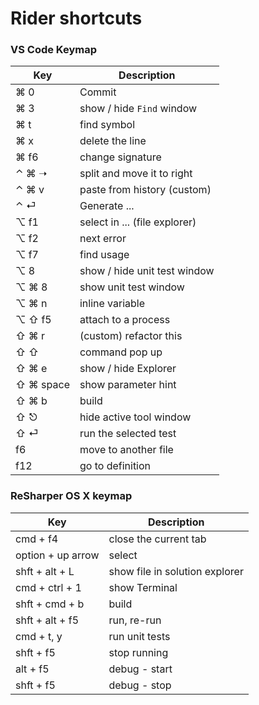 # Rider shortcuts


### VS Code Keymap

Key | Description
-- | --
⌘ 0 | Commit
⌘ 3 | show / hide `Find` window
⌘ t | find symbol
⌘ x | delete the line
⌘ f6 | change signature
⌃ ⌘ ➝ | split and move it to right
⌃ ⌘ v | paste from history (custom)
⌃ ⏎ | Generate ...
⌥ f1 | select in ... (file explorer)
⌥ f2 | next error
⌥ f7 | find usage
⌥ 8 | show / hide unit test window
⌥ ⌘ 8 | show unit test window
⌥ ⌘ n | inline variable
⌥ ⇧ f5 | attach to a process
⇧ ⌘ r | (custom) refactor this
⇧ ⇧ | command pop up
⇧ ⌘ e | show / hide Explorer
⇧ ⌘ space | show parameter hint
⇧ ⌘ b | build
⇧ ⎋ | hide active tool window
⇧ ⏎ | run the selected test
f6 | move to another file
f12 | go to definition

### ReSharper OS X keymap

Key | Description
-- | --
cmd + f4 | close the current tab
option + up arrow | select
shft + alt + L | show file in solution explorer
cmd + ctrl + 1 | show Terminal
shft + cmd + b | build
shft + alt + f5 | run, re-run
cmd + t, y | run unit tests
shft + f5 | stop running
alt + f5 | debug - start
shft + f5 | debug - stop
